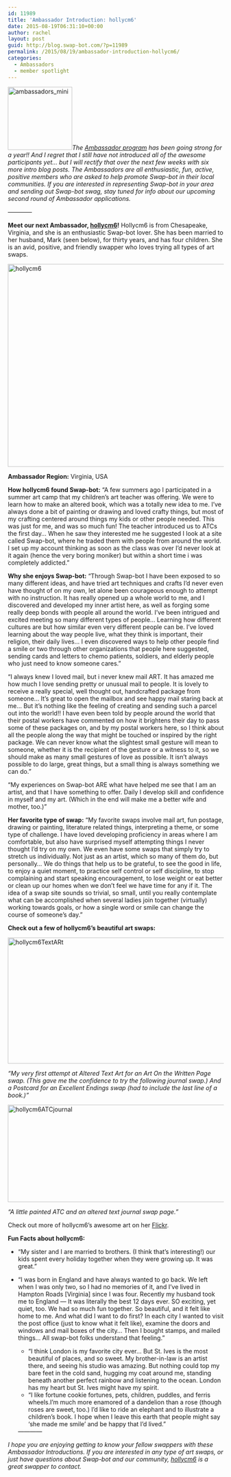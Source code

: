 ```yaml
---
id: 11989
title: 'Ambassador Introduction: hollycm6'
date: 2015-08-19T06:31:10+00:00
author: rachel
layout: post
guid: http://blog.swap-bot.com/?p=11989
permalink: /2015/08/19/ambassador-introduction-hollycm6/
categories:
  - Ambassadors
  - member spotlight
---
```

[<img src="http://blog.swap-bot.com/wp-content/uploads/2014/07/ambassadors_mini.jpg" alt="ambassadors_mini" width="150" height="147" class="alignright size-full wp-image-11173" />](http://blog.swap-bot.com/wp-content/uploads/2014/07/ambassadors_mini.jpg)_The [Ambassador program](http://blog.swap-bot.com/2014/06/09/introducing-our-new-swap-bot-ambassadors/) has been going strong for a year!! And I regret that I still have not introduced all of the awesome participants yet&#8230; but I will rectify that over the next few weeks with six more intro blog posts. The Ambassadors are all enthusiastic, fun, active, positive members who are asked to help promote Swap-bot in their local communities. If you are interested in representing Swap-bot in your area and sending out Swap-bot swag, stay tuned for info about our upcoming second round of Ambassador applications._

&#8212;&#8212;&#8212;&#8212;

**Meet our next Ambassador, [hollycm6](http://www.swap-bot.com/user:hollycm6)!** Hollycm6 is from Chesapeake, Virginia, and she is an enthusiastic Swap-bot lover. She has been married to her husband, Mark (seen below), for thirty years, and has four children. She is an avid, positive, and friendly swapper who loves trying all types of art swaps.

<img src="http://blog.swap-bot.com/wp-content/uploads/2015/08/hollycm6.jpg" alt="hollycm6" width="600" height="473" class="alignnone size-full wp-image-11994" />

**Ambassador Region:** Virginia, USA

**How hollycm6 found Swap-bot:** &#8220;A few summers ago I participated in a summer art camp that my children&#8217;s art teacher was offering. We were to learn how to make an altered book, which was a totally new idea to me. I&#8217;ve always done a bit of painting or drawing and loved crafty things, but most of my crafting centered around things my kids or other people needed. This was just for me, and was so much fun! The teacher introduced us to ATCs the first day&#8230; When he saw they interested me he suggested I look at a site called Swap-bot, where he traded them with people from around the world. I set up my account thinking as soon as the class was over I&#8217;d never look at it again (hence the very boring moniker) but within a short time i was completely addicted.&#8221;

**Why she enjoys Swap-bot:** &#8220;Through Swap-bot I have been exposed to so many different ideas, and have tried art techniques and crafts I&#8217;d never even have thought of on my own, let alone been courageous enough to attempt with no instruction. It has really opened up a whole world to me, and I discovered and developed my inner artist here, as well as forging some really deep bonds with people all around the world. I&#8217;ve been intrigued and excited meeting so many different types of people&#8230; Learning how different cultures are but how similar even very different people can be. I&#8217;ve loved learning about the way people live, what they think is important, their religion, their daily lives&#8230; I even discovered ways to help other people find a smile or two through other organizations that people here suggested, sending cards and letters to chemo patients, soldiers, and elderly people who just need to know someone cares.&#8221;

&#8220;I always knew I loved mail, but i never knew mail ART. It has amazed me how much I love sending pretty or unusual mail to people. It is lovely to receive a really special, well thought out, handcrafted package from someone&#8230; It&#8217;s great to open the mailbox and see happy mail staring back at me&#8230; But it&#8217;s nothing like the feeling of creating and sending such a parcel out into the world!! I have even been told by people around the world that their postal workers have commented on how it brightens their day to pass some of these packages on, and by my postal workers here, so I think about all the people along the way that might be touched or inspired by the right package. We can never know what the slightest small gesture will mean to someone, whether it is the recipient of the gesture or a witness to it, so we should make as many small gestures of love as possible. It isn&#8217;t always possible to do large, great things, but a small thing is always something we can do.&#8221; 

&#8220;My experiences on Swap-bot ARE what have helped me see that I am an artist, and that I have something to offer. Daily I develop skill and confidence in myself and my art. (Which in the end will make me a better wife and mother, too.)&#8221;

**Her favorite type of swap:** &#8220;My favorite swaps involve mail art, fun postage, drawing or painting, literature related things, interpreting a theme, or some type of challenge. I have loved developing proficiency in areas where I am comfortable, but also have surprised myself attempting things I never thought I&#8217;d try on my own. We even have some swaps that simply try to stretch us individually. Not just as an artist, which so many of them do, but personally&#8230; We do things that help us to be grateful, to see the good in life, to enjoy a quiet moment, to practice self control or self discipline, to stop complaining and start speaking encouragement, to lose weight or eat better or clean up our homes when we don&#8217;t feel we have time for any if it. The idea of a swap site sounds so trivial, so small, until you really contemplate what can be accomplished when several ladies join together (virtually) working towards goals, or how a single word or smile can change the course of someone&#8217;s day.&#8221; 

**Check out a few of hollycm6&#8217;s beautiful art swaps:** 

<img src="http://blog.swap-bot.com/wp-content/uploads/2015/08/hollycm6TextARt.jpg" alt="hollycm6TextARt" width="600" height="294" class="alignnone size-full wp-image-11999" />

_&#8220;My very first attempt at Altered Text Art for an Art On the Written Page swap. (This gave me the confidence to try the following journal swap.) And a Postcard for an Excellent Endings swap (had to include the last line of a book.)&#8221;_

<img src="http://blog.swap-bot.com/wp-content/uploads/2015/08/hollycm6ATCjournal.jpg" alt="hollycm6ATCjournal" width="600" height="227" class="alignnone size-full wp-image-11998" />

_&#8220;A little painted ATC and an altered text journal swap page.&#8221;_

Check out more of hollycm6&#8217;s awesome art on her [Flickr](https://www.flickr.com/photos/47331116@N08/). 

**Fun Facts about hollycm6:** 

  * &#8220;My sister and I are married to brothers. (I think that&#8217;s interesting!) our kids spent every holiday together when they were growing up. It was great.&#8221;
  * &#8220;I was born in England and have always wanted to go back. We left when I was only two, so I had no memories of it, and I&#8217;ve lived in Hampton Roads [Virginia] since I was four. Recently my husband took me to England &#8212; It was literally the best 12 days ever. SO exciting, yet quiet, too. We had so much fun together. So beautiful, and it felt like home to me. And what did I want to do first? In each city I wanted to visit the post office (just to know what it felt like), examine the doors and windows and mail boxes of the city&#8230; Then I bought stamps, and mailed things&#8230; All swap-bot folks understand that feeling.&#8221; 
      * &#8220;I think London is my favorite city ever&#8230; But St. Ives is the most beautiful of places, and so sweet. My brother-in-law is an artist there, and seeing his studio was amazing. But nothing could top my bare feet in the cold sand, hugging my coat around me, standing beneath another perfect rainbow and listening to the ocean. London has my heart but St. Ives might have my spirit.
      * &#8220;I like fortune cookie fortunes, pets, children, puddles, and ferris wheels.I&#8217;m much more enamored of a dandelion than a rose (though roses are sweet, too.) I&#8217;d like to ride an elephant and to illustrate a children&#8217;s book. I hope when I leave this earth that people might say &#8216;she made me smile&#8217; and be happy that I&#8217;d lived.&#8221;</ul> 
    &#8212;&#8212;&#8212;&#8212;
    
    _I hope you are enjoying getting to know your fellow swappers with these Ambassador Introductions. If you are interested in any type of art swaps, or just have questions about Swap-bot and our community, [hollycm6](http://www.swap-bot.com/user:hollycm6) is a great swapper to contact._